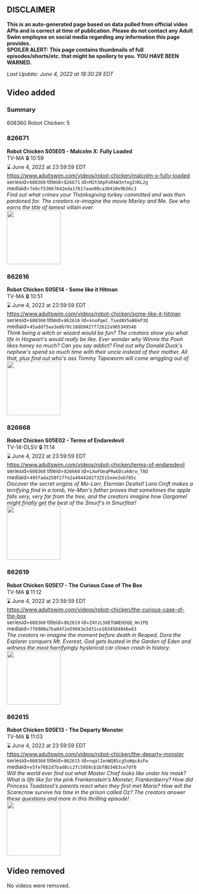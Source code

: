 ## DISCLAIMER
**This is an auto-generated page based on data pulled from official video APIs and is correct at time of publication. Please do not contact any Adult Swim employee on social media regarding any information this page provides.**  
**SPOILER ALERT: This page contains thumbnails of full episodes/shorts/etc. that might be spoilery to you. YOU HAVE BEEN WARNED.**  

_Last Update: June 4, 2022 at 18:30:28 EDT_
## Video added
### Summary
608360 Robot Chicken: 5  
### 826671
**Robot Chicken S05E05 - Malcolm X: Fully Loaded**  
TV-MA 🔒 10:59  
⌛ June 4, 2022 at 23:59:59 EDT  
https://www.adultswim.com/videos/robot-chicken/malcolm-x-fully-loaded  
seriesid=`608360` titleid=`826671` id=`M2tSKpFoRkW3nfegIVKL2g` mediaid=`7e9cf53067642eda17617aae00ca30410e9b56c3`  
_Find out what crimes your Thanksgiving turkey committed and was then pardoned for. The creators re-imagine the movie Marley and Me. See who earns the title of lamest villain ever._  
<a href="https://i.cdn.turner.com/adultswim/big/video/episode-thumbs-16x9/rc_cc_085_pt1-05.jpg"><img src="https://i.cdn.turner.com/adultswim/big/video/episode-thumbs-16x9/rc_cc_085_pt1-05.jpg" height="144px" /></a>
### 862616
**Robot Chicken S05E14 - Some like it Hitman**  
TV-MA 🔒 10:51  
⌛ June 4, 2022 at 23:59:59 EDT  
https://www.adultswim.com/videos/robot-chicken/some-like-it-hitman  
seriesid=`608360` titleid=`862616` id=`knoPqeC_TsedAV5oB6kP3Q` mediaid=`45addf5aa3e0b70c18db9427f72622a905349546`  
_Think being a witch or wizard would be fun? The creators show you what life in Hogwart's would really be like. Ever wonder why Winnie the Pooh likes honey so much? Can you say addict? Find out why Donald Duck's nephew's spend so much time with their uncle instead of their mother. All that, plus find out who's ass Tommy Tapeworm will come wriggling out of._  
<a href="https://media.cdn.adultswim.com/uploads/20200406/thumbnails/2_2046113276-robotchicken_094_BIM.jpg"><img src="https://media.cdn.adultswim.com/uploads/20200406/thumbnails/2_2046113276-robotchicken_094_BIM.jpg" height="144px" /></a>
### 826668
**Robot Chicken S05E02 - Terms of Endaredevil**  
TV-14-DLSV 🔒 11:14  
⌛ June 4, 2022 at 23:59:59 EDT  
https://www.adultswim.com/videos/robot-chicken/terms-of-endaredevil  
seriesid=`608360` titleid=`826668` id=`LXwFOeqPRwGDcakNrw_T8Q` mediaid=`493fada250f27fe2a4944102732515eee2eb785c`  
_Discover the secret origins of Mo-Larr, Eternian Destist! Lara Croft makes a terrifying find in a tomb, He-Man's father proves that sometimes the apple falls very, very far from the tree, and the creators imagine how Gargamel might finally get the best of the Smurf's in Smurfitar!_  
<a href="https://media.cdn.adultswim.com/uploads/20200402/thumbnails/2_20421742371-robotchicken_082_BIM.jpg"><img src="https://media.cdn.adultswim.com/uploads/20200402/thumbnails/2_20421742371-robotchicken_082_BIM.jpg" height="144px" /></a>
### 862619
**Robot Chicken S05E17 - The Curious Case of The Box**  
TV-MA 🔒 11:12  
⌛ June 4, 2022 at 23:59:59 EDT  
https://www.adultswim.com/videos/robot-chicken/the-curious-case-of-the-box  
seriesid=`608360` titleid=`862619` id=`Z4YzL56ETUWEH5QQ_Hn1PQ` mediaid=`7f6900a7ba04f2e59043e3d31ce1034584846e83`  
_The creators re-imagine the moment before death in Reaped, Dora the Explorer conquers Mt. Everest, God gets busted in the Garden of Eden and witness the most horrifyingly hysterical car clown crash in history._  
<a href="https://media.cdn.adultswim.com/uploads/20200406/thumbnails/2_20461133256-robotchicken_097_BIM.jpg"><img src="https://media.cdn.adultswim.com/uploads/20200406/thumbnails/2_20461133256-robotchicken_097_BIM.jpg" height="144px" /></a>
### 862615
**Robot Chicken S05E13 - The Departy Monster**  
TV-MA 🔒 11:03  
⌛ June 4, 2022 at 23:59:59 EDT  
https://www.adultswim.com/videos/robot-chicken/the-departy-monster  
seriesid=`608360` titleid=`862615` id=`nqalIenWQ8Scg5oWqcAsFw` mediaid=`e5fe76b2d7bad8cc2fc5958cb1bf8b3483ce7df0`  
_Will the world ever find out what Master Chief looks like under his mask? What is life like for the pink Frankenstein's Monster, Frankenberry? How did Princess Toadstool's parents react when they first met Mario? How will the Scarecrow survive his time in the prison called Oz? The creators answer these questions and more in this thrilling episode!_  
<a href="https://media.cdn.adultswim.com/uploads/20200406/thumbnails/2_20461149278-robotchicken_093_BIM.jpg"><img src="https://media.cdn.adultswim.com/uploads/20200406/thumbnails/2_20461149278-robotchicken_093_BIM.jpg" height="144px" /></a>
## Video removed
No videos were removed.  
